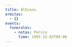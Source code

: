 ```yaml
---
title: Albiasu
ermitas:
  - {}
events:
  funerales:
    - notas: Perico
      time: 1995-12-02T09:00
---
```

